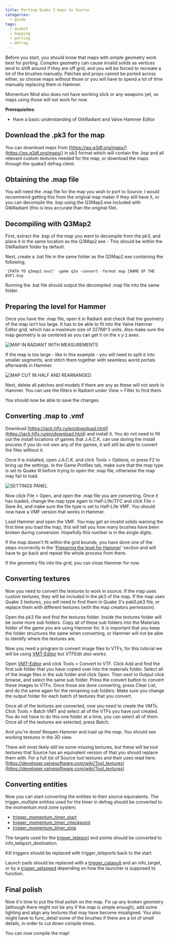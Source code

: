 ```yaml
---
title: Porting Quake 3 maps to Source
categories:
  - guide
tags:
  - quake3
  - mapping
  - porting
  - defrag
---
```


Before you start, you should know that maps with simple geometry work best for porting. Complex geometry can cause invalid solids as vertices tend to shift around if they are off grid, and you will be forced to recreate a lot of the brushes manually. Patches and props cannot be ported across either, so choose maps without those or you will have to spend a lot of time manually replacing them in Hammer.

Momentum Mod also does not have working slick or any weapons yet, so maps using those will not work for now.

**Prerequisites**:

- Have a basic understanding of GtkRadiant and Valve Hammer Editor

## Download the .pk3 for the map

You can download maps from [https://ws.q3df.org/maps/](https://ws.q3df.org/maps/) in pk3 format which will contain the .bsp and all relevant custom textures needed for the map, or download the maps through the quake3 defrag client.

## Obtaining the .map file

You will need the .map file for the map you wish to port to Source. I would recommend getting this from the original map maker if they still have it, or you can decompile the .bsp using the Q3Map2.exe included with GtkRadiant (this is less accurate than the original file).

## Decompiling with Q3Map2

First, extract the .bsp of the map you want to decompile from the pk3, and place it in the same location as the Q3Map2.exe - This should be within the GtkRadiant folder by default.

Next, create a .bat file in the same folder as the Q3Map2.exe containing the following;

`'[PATH TO q3map2.exe]" -game q3a -convert -format map [NAME OF THE BSP].bsp`

Running the .bat file should output the decompiled .map file into the same folder.

## Preparing the level for Hammer

Once you have the .map file, open it in Radiant and check that the geometry of the map isn't too large. It has to be able to fit into the Valve Hammer Editor grid, which has a maximum size of 32768^3 units. Also make sure the map geometry is as centered as you can get it on the x y z axes.

![MAP IN RADIANT WITH MEASUREMENTS](/images/quake3_to_source_guide/MAP_IN_RADIANT_WITH_MEASUREMENTS.png)

If the map is too large - like in this example - you will need to split it into smaller segments, and stitch them together with seamless world portals afterwards in Hammer.

![MAP CUT IN HALF AND REARRANGED](/images/quake3_to_source_guide/MAP_CUT_IN_HALF_AND_REARRANGED.png)

Next, delete all patches and models if there are any as these will not work in Hammer. You can use the filters in Radiant under View > Filter to find them.

You should now be able to save the changes.

## Converting .map to .vmf

Download [https://jack.hlfx.ru/en/download.html](https://jack.hlfx.ru/en/download.html) and install it. You do not need to fill out the install locations of games that J.A.C.K. can use during the install process if you do not own any of the games, it will still be able to convert the files without it.

Once it is installed, open J.A.C.K. and click Tools > Options, or press F2 to bring up the settings. In the Game Profiles tab, make sure that the map type is set to Quake III before trying to open the .map file, otherwise the map may fail to load.

![SETTINGS PANEL](/images/quake3_to_source_guide/SETTINGS_PANEL.png)

Now click File > Open, and open the .map file you are converting. Once it has loaded, change the map type again to Half-Life/TFC and click File > Save As, and make sure the file type is set to Half-Life VMF. You should now have a VMF version that works in Hammer.

Load Hammer and open the VMF. You may get an invalid solids warning the first time you load the map, this will tell you how many brushes have been broken during conversion. Hopefully this number is in the single digits.

If the map doesn't fit within the grid bounds, you have done one of the steps incorrectly in the '[Preparing the level for Hammer](/guide/porting-quake3-maps-to-source/#preparing-the-level-for-hammer)' section and will have to go back and repeat the whole process from there.

If the geometry fits into the grid, you can close Hammer for now.

## Converting textures

Now you need to convert the textures to work in source. If the map uses custom textures, they will be included in the pk3 of the map. If the map uses Quake 3 textures, you will need to find them in Quake 3's pak0.pk3 file, or replace them with different textures (with the map creators permission).

Open the pk3 file and find the textures folder. Inside the textures folder will be some more sub folders. Copy all of these sub folders into the Materials folder of the game you are using Hammer for. It is important that you keep the folder structures the same when converting, or Hammer will not be able to identify where the textures are.

Now you need a program to convert image files to VTFs, for this tutorial we will be using [VMT-Editor](https://gira-x.github.io/VMT-Editor/) but VTFEdit also works.

Open [VMT-Editor](https://gira-x.github.io/VMT-Editor/) and click Tools > Convert to VTF. Click Add and find the first sub folder that you have copied over into the materials folder. Select all of the image files in the sub folder and click Open. Then next to Output click browse, and select the same sub folder. Press the convert button to convert these images to VTFs. Once those are done converting, press Clear List, and do the same again for the remaining sub folders. Make sure you change the output folder for each batch of textures that you convert.

Once all of the textures are converted, now you need to create the VMTs. Click Tools > Batch VMT and select all of the VTFs you have just created. You do not have to do this one folder at a time, you can select all of them. Once all of the textures are selected, press Batch.

And you're done! Reopen Hammer and load up the map. You should see working textures in the 3D view.

There will most likely still be some missing textures, but these will be tool textures that Source has an equivalent version of that you should replace them with. For a full list of Source tool textures and their uses read here: [https://developer.valvesoftware.com/wiki/Tool_textures](https://developer.valvesoftware.com/wiki/Tool_textures)

## Converting entities

Now you can start converting the entities to their source equivalents. The trigger_multiple entities used for the timer in defrag should be converted to the momentum mod zone system;

- [trigger_momentum_timer_start](/entity/trigger_momentum_timer_start/)
- [trigger_momentum_timer_checkpoint](/entity/trigger_momentum_timer_checkpoint/)
- [trigger_momentum_timer_stop](/entity/trigger_momentum_timer_stop/)

The targets used for the [trigger_teleport](/entity/trigger_teleport/) end points should be converted to info_teleport_destination.

Kill triggers should be replaced with trigger_teleports back to the start.

Launch pads should be replaced with a [trigger_catapult](/entity/trigger_catapult/) and an info_target, or by a [trigger_setspeed](/entity/trigger_setspeed/) depending on how the launcher is supposed to function.

## Final polish

Now it's time to put the final polish on the map. Fix up any broken geometry (although there might not be any if the map is simple enough), add some lighting and align any textures that may have become misaligned. You also might have to func_detail some of the brushes if there are a lot of small details, in order to cut down compile times.

You can now compile the map!
